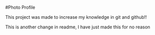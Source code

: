#Photo Profile

This project was made to increase my knowledge in git and github!!

This is another change in readme, I have just made this for no reason
